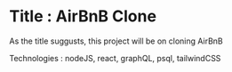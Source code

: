# Title : AirBnB Clone

As the title suggusts, this project will be on cloning AirBnB

Technologies : nodeJS, react, graphQL, psql, tailwindCSS
